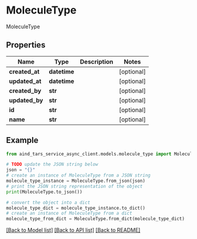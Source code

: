 # MoleculeType

MoleculeType

## Properties

Name | Type | Description | Notes
------------ | ------------- | ------------- | -------------
**created_at** | **datetime** |  | [optional] 
**updated_at** | **datetime** |  | [optional] 
**created_by** | **str** |  | [optional] 
**updated_by** | **str** |  | [optional] 
**id** | **str** |  | [optional] 
**name** | **str** |  | [optional] 

## Example

```python
from aind_tars_service_async_client.models.molecule_type import MoleculeType

# TODO update the JSON string below
json = "{}"
# create an instance of MoleculeType from a JSON string
molecule_type_instance = MoleculeType.from_json(json)
# print the JSON string representation of the object
print(MoleculeType.to_json())

# convert the object into a dict
molecule_type_dict = molecule_type_instance.to_dict()
# create an instance of MoleculeType from a dict
molecule_type_from_dict = MoleculeType.from_dict(molecule_type_dict)
```
[[Back to Model list]](../README.md#documentation-for-models) [[Back to API list]](../README.md#documentation-for-api-endpoints) [[Back to README]](../README.md)


